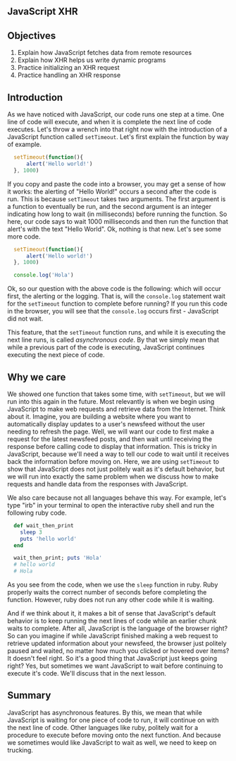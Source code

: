 JavaScript XHR
---

## Objectives

1. Explain how JavaScript fetches data from remote resources
2. Explain how XHR helps us write dynamic programs
3. Practice initializing an XHR request
4. Practice handling an XHR response

## Introduction

As we have noticed with JavaScript, our code runs one step at a time.  One line of code will execute, and when it is complete the next line of code executes.  Let's throw a wrench into that right now with the introduction of a JavaScript function called `setTimeout`.  Let's first explain the function by way of example.

```js
  setTimeout(function(){
      alert('Hello world!')
  }, 1000)
```  

If you copy and paste the code into a browser, you may get a sense of how it works: the alerting of "Hello World!" occurs a second after the code is run.  This is because `setTimeout` takes two arguments.  The first argument is a function to eventually be run, and the second argument is an integer indicating how long to wait (in milliseconds) before running the function.  So here, our code says to wait 1000 milliseconds and then run the function that alert's with the text "Hello World".  Ok, nothing is that new.  Let's see some more code.    

```js
  setTimeout(function(){
      alert('Hello world!')
  }, 1000)

  console.log('Hola')
```  

Ok, so our question with the above code is the following: which will occur first, the alerting or the logging.  That is, will the `console.log` statement wait for the `setTimeout` function to complete before running?  If you run this code in the browser, you will see that the `console.log` occurs first - JavaScript did not wait.  

This feature, that the `setTimeout` function runs, and while it is executing the next line runs, is called *asynchronous code*.  By that we simply mean that while a previous part of the code is executing, JavaScript continues executing the next piece of code.  

## Why we care

We showed one function that takes some time, with `setTimeout`, but we will run into this again in the future.  Most relevantly is when we begin using JavaScript to make web requests and retrieve data from the Internet.  Think about it.  Imagine, you are building a website where you want to automatically display updates to a user's newsfeed without the user needing to refresh the page.  Well, we will want our code to first make a request for the latest newsfeed posts, and then wait until receiving the response before calling code to display that information.  This is tricky in JavaScript, because we'll need a way to tell our code to wait until it receives back the information before moving on.  Here, we are using `setTimeout` to show that JavaScript does not just politely wait as it's default behavior, but we will run into exactly the same problem when we discuss how to make requests and handle data from the responses with JavaScript.    

We also care because not all languages behave this way.  For example, let's type "irb" in your terminal to open the interactive ruby shell and run the following ruby code.

```ruby
  def wait_then_print
    sleep 3
    puts 'hello world'
  end

  wait_then_print; puts 'Hola'
  # hello world
  # Hola
```

As you see from the code, when we use the `sleep` function in ruby.  Ruby properly waits the correct number of seconds before completing the function.  However, ruby does not run any other code while it is waiting.  

And if we think about it, it makes a bit of sense that JavaScript's default behavior is to keep running the next lines of code while an earlier chunk waits to complete.  After all, JavaScript is the language of the browser right?  So can you imagine if while JavaScript finished making a web request to retrieve updated information about your newsfeed, the browser just politely paused and waited, no matter how much you clicked or hovered over items?  It doesn't feel right.  So it's a good thing that JavaScript just keeps going right?  Yes, but sometimes we want JavaScript to wait before continuing to execute it's code.  We'll discuss that in the next lesson.

## Summary

JavaScript has asynchronous features.  By this, we mean that while JavaScript is waiting for one piece of code to run, it will continue on with the next line of code.  Other languages like ruby, politely wait for a procedure to execute before moving onto the next function.  And because we sometimes would like JavaScript to wait as well, we need to keep on trucking.  
